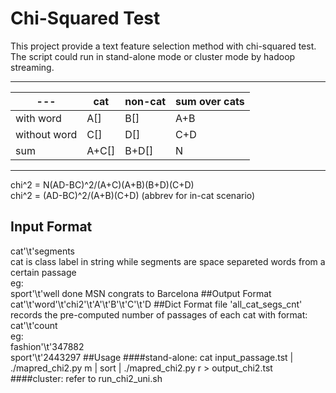 # Chi-Squared Test
This project provide a text feature selection method with chi-squared test.  
The script could run in stand-alone mode or cluster mode by hadoop streaming.
***
\---          | cat  | non-cat | sum over cats
------------|------|---------|--------------
with word   | A[]  | B[]     | A+B
without word| C[]  | D[]     | C+D
   sum      | A+C[]| B+D[]   | N
***
chi^2 = N(AD-BC)^2/(A+C)(A+B)(B+D)(C+D)  
chi^2 = (AD-BC)^2/(A+B)(C+D) (abbrev for in-cat scenario)
## Input Format
cat'\t'segments  
cat is class label in string while segments are space separeted words from a certain passage  
eg:  
sport'\t'well done MSN congrats to Barcelona
##Output Format
cat'\t'word'\t'chi2'\t'A'\t'B'\t'C'\t'D
##Dict Format
file 'all_cat_segs_cnt' records the pre-computed number of passages of each cat with format:  
cat'\t'count  
eg:   
fashion'\t'347882  
sport'\t'2443297
##Usage
####stand-alone:
cat input_passage.tst | ./mapred_chi2.py m | sort | ./mapred_chi2.py r > output_chi2.tst
####cluster:
refer to run_chi2_uni.sh
